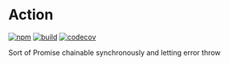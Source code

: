 # Action
[![npm](https://badge.fury.io/js/%40dmail%2Faction.svg)](https://badge.fury.io/js/%40dmail%2Faction)
[![build](https://travis-ci.org/dmail/action.svg)](http://travis-ci.org/dmail/action)
[![codecov](https://codecov.io/gh/dmail/action/branch/master/graph/badge.svg)](https://codecov.io/gh/dmail/action)

Sort of Promise chainable synchronously and letting error throw


